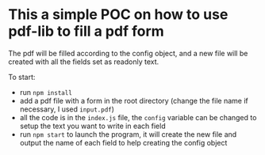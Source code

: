 # This a simple POC on how to use pdf-lib to fill a pdf form

The pdf will be filled according to the config object, and a new file will be created with all the fields set as readonly text.

To start:
- run `npm install`
- add a pdf file with a form in the root directory (change the file name if necessary, I used `input.pdf`)
- all the code is in the `index.js` file, the `config` variable can be changed to setup the text you want to write in each field
- run `npm start` to launch the program, it will create the new file and output the name of each field to help creating the config object